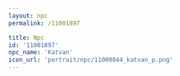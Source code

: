 ```yaml
---
layout: npc
permalink: /11001897

title: Npc
id: '11001897'
npc_name: 'Katvan'
icon_url: 'portrait/npc/11000044_katvan_p.png'
---
```

